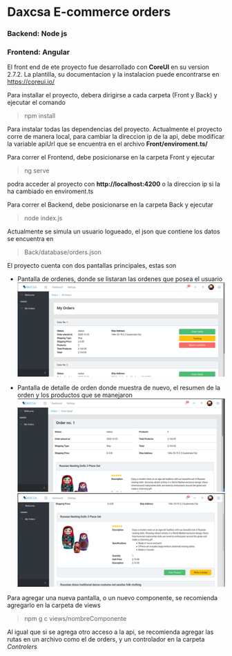 # Daxcsa E-commerce orders


### Backend: Node js
### Frontend: Angular

El front end de ete proyecto fue desarrollado con **CoreUI** en su version 2.7.2. La plantilla, su documentacion y la instalacion puede encontrarse en https://coreui.io/

Para installar el proyecto, debera dirigirse a cada carpeta (Front y Back) y ejecutar el comando 
> npm install

Para instalar todas las dependencias del proyecto. Actualmente el proyecto corre de manera local, para cambiar la direccion ip de la api, debe modificar la variable apiUrl que se encuentra en el archivo **Front/enviroment.ts/** 

Para correr el Frontend, debe posicionarse en la carpeta Front y ejecutar
> ng serve

podra acceder al proyecto con **http://localhost:4200** o la direccion ip si la ha cambiado en enviroment.ts

Para correr el Backend, debe posicionarse en la carpeta Back y ejecutar
>node index.js

Actualmente se simula un usuario logueado, el json que contiene los datos se encuentra en 
> Back/database/orders.json

El proyecto cuenta con dos pantallas principales, estas son
* Pantalla de ordenes, donde se listaran las ordenes que posea el usuario
![myOrders](./assets/MyOrders.png "myOrders")

* Pantalla de detalle de orden donde muestra de nuevo, el resumen de la orden y los productos que se manejaron
![det1](./assets/OrderDetails1.png "det1")
![det2](./assets/OrderDetails2.png "det2")

Para agregar una nueva pantalla, o un nuevo componente, se recomienda agregarlo en la carpeta de views

> npm g c views/nombreComponente

Al igual que si se agrega otro acceso a la api, se recomienda agregar las rutas en un archivo como el de orders, y un controlador en la carpeta *Controlers*